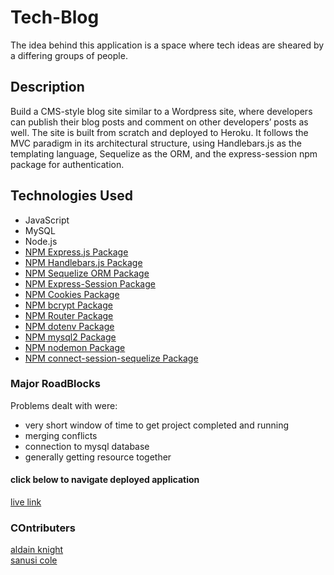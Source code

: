 # Tech-Blog

The idea behind this application is a space where tech ideas are sheared by a differing groups of people.

## Description 
Build a CMS-style blog site similar to a Wordpress site, where developers can publish their blog posts and comment on other developers’ posts as well. 
The site is built from scratch and deployed to Heroku. It follows the MVC paradigm in its architectural structure, using Handlebars.js as the templating language,
Sequelize as the ORM, and the express-session npm package for authentication.

## Technologies Used
- JavaScript
- MySQL
- Node.js
- [NPM Express.js Package](https://www.npmjs.com/package/express)
- [NPM Handlebars.js Package](https://www.npmjs.com/package/handlebars)
- [NPM Sequelize ORM Package](https://www.npmjs.com/package/sequelize)
- [NPM Express-Session Package](https://www.npmjs.com/package/express-session)
- [NPM Cookies Package](https://www.npmjs.com/package/cookies)
- [NPM bcrypt Package](https://www.npmjs.com/package/bcrypt)
- [NPM Router Package](https://www.npmjs.com/package/router)
- [NPM dotenv Package](https://www.npmjs.com/package/dotenv)
- [NPM mysql2 Package](https://www.npmjs.com/package/mysql2)
- [NPM nodemon Package](https://www.npmjs.com/package/nodemon)
- [NPM connect-session-sequelize Package](https://www.npmjs.com/package/connect-session-sequelize?activeTab=versions)

### Major RoadBlocks

Problems dealt with were:
- very short window of time to get project completed and running
- merging conflicts
- connection to mysql database
- generally getting resource together

#### click below to navigate deployed application
[live link](https://technology-blog-space.herokuapp.com/)

### COntributers
[aldain knight](https://github/luvkil) <br>
[sanusi cole](https://github.com/gohen1216)

